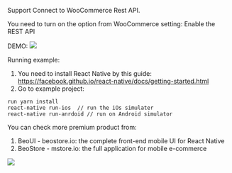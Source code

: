 Support Connect to WooCommerce Rest API.

You need to turn on the option from WooCommerce setting: Enable the REST API

DEMO:
![](demo.gif)


Running example:
1. You need to install React Native by this guide: https://facebook.github.io/react-native/docs/getting-started.html
2. Go to example project:
```
run yarn install
react-native run-ios  // run the iOs simulater
react-native run-anrdoid // run on Android simulator
```

You can check more premium product from:
1. BeoUI - beostore.io: the complete front-end mobile UI for React Native
2. BeoStore - mstore.io: the full application for mobile e-commerce

![](demo-2.gif)
